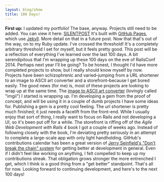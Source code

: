 ```yaml
---
layout: blog/show
title: 100 Days!
---
```


**First up:** I updated my portfolio! The base, anyway. Projects still need to be added. You can view it here: [SILENTPOST](http://silentpost.io/) It's built with [GitHub Pages](https://pages.github.com/), which use [Jekyll](http://jekyllrb.com/). More detail on that in a future post. Now that that's out of the way, on to my Ruby update. I've crossed the threshold! It's a completely arbitrary threshold I set for myself, but it feels pretty good. This post will be a reflection of everything I've learned over the last 100 days. A bit serendipitous that I'm wrapping up these 100 days on the eve of RailsConf 2014. Perhaps next year I'll be going? To be honest, I thought I'd have more completed projects to show, but I really should know myself by now. Projects have been schizophrenic and varied–jumping from a URL shortener to an image to ASCII art converter and a storefront–because I get bored easily. The good news (for me) is, most of these projects are looking to wrap up at the same time. The [image to ASCII art converter](https://github.com/dstrunk/img-2-ascii) (lovingly called "imgii") I started is wrapping up. I'm developing a gem from the proof of concept, and will be using it in a couple of dumb projects I have some ideas for. Publishing a gem is a pretty cool feeling. The url shortener is pretty much finished; it just needs a facelift from the front-end. While I usually enjoy that sort of thing, I really want to focus on Rails and not developing a UI, so it's been put off for a while. The storefront is riffing off of the *Agile Web Development with Rails 4* book I got a couple of weeks ago. Instead of following closely with the book, I'm deviating pretty seriously in an attempt to complete a large-scale app with only light handholding. GitHub's contributions calendar has been a great version of [Jerry Seinfield's "Don't break the chain" system](http://lifehacker.com/281626/jerry-seinfelds-productivity-secret) for getting better at development in general. Even if I didn't feel like working on anything, I felt compelled to keep up my contributions streak. That obligation grows stronger the more entrenched I get, which I think is a good thing from a "get better" standpoint. That's all for now. Looking forward to continuing development, and here's to the next 100 days!
